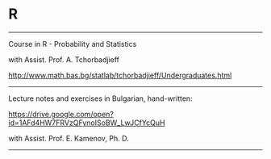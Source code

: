 # R
******************************************************************
Course in R - Probability and Statistics 

with Assist. Prof. A. Tchorbadjieff

http://www.math.bas.bg/statlab/tchorbadjieff/Undergraduates.html



******************************************************************
Lecture notes and exercises in Bulgarian, hand-written: 

https://drive.google.com/open?id=1AFd4HW7FRVzQFynoISoBW_LwJCfYcQuH

with Assist. Prof. E. Kamenov, Ph. D.
******************************************************************
